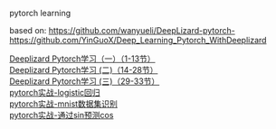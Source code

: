 pytorch learning

based on: https://github.com/wanyueli/DeepLizard-pytorch-  
          https://github.com/YinGuoX/Deep_Learning_Pytorch_WithDeeplizard  
          

[Deeplizard Pytorch学习（一）（1-13节）](01-pytorch_study.ipynb)  
[Deeplizard Pytorch学习 (二)（14-28节）](02-pytorch_study.ipynb)  
[Deeplizard Pytorch学习 (三)（29-33节）](03-pytorch_study.ipynb)  
[pytorch实战-logistic回归](04-logistic-regression.ipynb)  
[pytorch实战-mnist数据集识别](05-mnist.ipynb)  
[pytorch实战-通过sin预测cos](06-rnn.ipynb)  